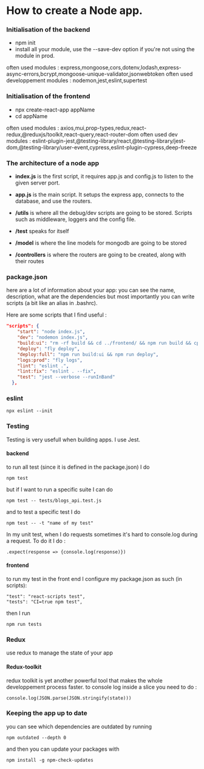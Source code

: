 

# How to create a Node app.

### Initialisation of the backend

- npm init
- install all your module, use the --save-dev option if you're not using the module in prod.

often used modules : express,mongoose,cors,dotenv,lodash,express-async-errors,bcrypt,mongoose-unique-validator,jsonwebtoken
often used developpement modules : nodemon,jest,eslint,supertest

### Initialisation of the frontend

- npx create-react-app appName
- cd appName

often used modules : axios,mui,prop-types,redux,react-redux,@reduxjs/toolkit,react-query,react-router-dom
often used dev modules : eslint-plugin-jest,@testing-library/react,@testing-library/jest-dom,@testing-library/user-event,cypress,eslint-plugin-cypress,deep-freeze

### The architecture of a node app

 - **index.js** is the first script, it requires app.js and config.js to listen to the given server port.

- **app.js** is the main script. It setups the express app, connects to the database, and use the routers.

- **/utils** is where all the debug/dev scripts are going to be stored. Scripts such as middleware, loggers and the config file.

- **/test** speaks for itself

- **/model** is where the line models for mongodb are going to be stored

- **/controllers** is where the routers are going to be created, along with their routes

### package.json

here are a lot of information about your app: you can see the name, description, what are the dependencies but most importantly you can write scripts (a bit like an alias in .bashrc).

Here are some scripts that I find useful :
```json
"scripts": {
    "start": "node index.js",
    "dev": "nodemon index.js",
    "build:ui": "rm -rf build && cd ../frontend/ && npm run build && cp -r build ../backend",
    "deploy": "fly deploy",
    "deploy:full": "npm run build:ui && npm run deploy",
    "logs:prod": "fly logs",
    "lint": "eslint .",
    "lint:fix": "eslint . --fix",
    "test": "jest --verbose --runInBand"
  },
```

### eslint 

```
npx eslint --init
```


### Testing

Testing is very usefull when building apps.
I use Jest.

#### backend

to run all test (since it is defined in the package.json) I do
```
npm test
```
but if I want to run a specific suite I can do
```
npm test -- tests/blogs_api.test.js
```
and to test a specific test I do
```
npm test -- -t "name of my test"
```

In my unit test, when I do requests sometimes it's hard to console.log during a request. To do it I do : 
```
.expect(response => {console.log(response)})
```

#### frontend 
to run my test in the front end I configure my package.json as such (in scripts): 
```
"test": "react-scripts test",
"tests": "CI=true npm test",
```
then I run
```
npm run tests
```

### Redux

use redux to manage the state of your app

#### Redux-toolkit

redux toolkit is yet another powerful tool that makes the whole developpement process faster. 
to console log inside a slice you need to do :
```
console.log(JSON.parse(JSON.stringify(state)))
```

### Keeping the app up to date

you can see which dependencies are outdated by running 
```
npm outdated --depth 0
```

and then you can update your packages with 

```
npm install -g npm-check-updates
```
